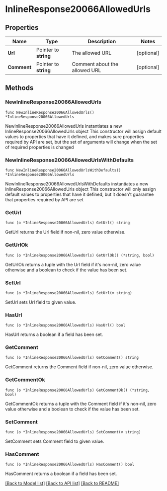 # InlineResponse20066AllowedUrls

## Properties

Name | Type | Description | Notes
------------ | ------------- | ------------- | -------------
**Url** | Pointer to **string** | The allowed URL | [optional] 
**Comment** | Pointer to **string** | Comment about the allowed URL | [optional] 

## Methods

### NewInlineResponse20066AllowedUrls

`func NewInlineResponse20066AllowedUrls() *InlineResponse20066AllowedUrls`

NewInlineResponse20066AllowedUrls instantiates a new InlineResponse20066AllowedUrls object
This constructor will assign default values to properties that have it defined,
and makes sure properties required by API are set, but the set of arguments
will change when the set of required properties is changed

### NewInlineResponse20066AllowedUrlsWithDefaults

`func NewInlineResponse20066AllowedUrlsWithDefaults() *InlineResponse20066AllowedUrls`

NewInlineResponse20066AllowedUrlsWithDefaults instantiates a new InlineResponse20066AllowedUrls object
This constructor will only assign default values to properties that have it defined,
but it doesn't guarantee that properties required by API are set

### GetUrl

`func (o *InlineResponse20066AllowedUrls) GetUrl() string`

GetUrl returns the Url field if non-nil, zero value otherwise.

### GetUrlOk

`func (o *InlineResponse20066AllowedUrls) GetUrlOk() (*string, bool)`

GetUrlOk returns a tuple with the Url field if it's non-nil, zero value otherwise
and a boolean to check if the value has been set.

### SetUrl

`func (o *InlineResponse20066AllowedUrls) SetUrl(v string)`

SetUrl sets Url field to given value.

### HasUrl

`func (o *InlineResponse20066AllowedUrls) HasUrl() bool`

HasUrl returns a boolean if a field has been set.

### GetComment

`func (o *InlineResponse20066AllowedUrls) GetComment() string`

GetComment returns the Comment field if non-nil, zero value otherwise.

### GetCommentOk

`func (o *InlineResponse20066AllowedUrls) GetCommentOk() (*string, bool)`

GetCommentOk returns a tuple with the Comment field if it's non-nil, zero value otherwise
and a boolean to check if the value has been set.

### SetComment

`func (o *InlineResponse20066AllowedUrls) SetComment(v string)`

SetComment sets Comment field to given value.

### HasComment

`func (o *InlineResponse20066AllowedUrls) HasComment() bool`

HasComment returns a boolean if a field has been set.


[[Back to Model list]](../README.md#documentation-for-models) [[Back to API list]](../README.md#documentation-for-api-endpoints) [[Back to README]](../README.md)


